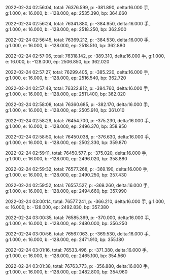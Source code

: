 2022-02-24 02:56:04, total: 76376.599, p: -381.890, delta:16.000 手, g:1.000, e: 16.000, b: -128.000, ep: 2535.390, bp: 364.660

2022-02-24 02:56:24, total: 76341.880, p: -384.950, delta:16.000 手, g:1.000, e: 16.000, b: -128.000, ep: 2518.250, bp: 362.900

2022-02-24 02:56:45, total: 76369.212, p: -384.530, delta:16.000 手, g:1.000, e: 16.000, b: -128.000, ep: 2518.510, bp: 362.880

2022-02-24 02:57:06, total: 76318.142, p: -389.310, delta:16.000 手, g:1.000, e: 16.000, b: -128.000, ep: 2506.850, bp: 362.020

2022-02-24 02:57:27, total: 76299.405, p: -385.220, delta:16.000 手, g:1.000, e: 16.000, b: -128.000, ep: 2516.540, bp: 362.720

2022-02-24 02:57:48, total: 76322.812, p: -384.760, delta:16.000 手, g:1.000, e: 16.000, b: -128.000, ep: 2511.400, bp: 362.020

2022-02-24 02:58:08, total: 76360.685, p: -382.170, delta:16.000 手, g:1.000, e: 16.000, b: -128.000, ep: 2505.910, bp: 361.010

2022-02-24 02:58:29, total: 76454.700, p: -375.230, delta:16.000 手, g:1.000, e: 16.000, b: -128.000, ep: 2496.370, bp: 358.950

2022-02-24 02:58:50, total: 76450.038, p: -376.630, delta:16.000 手, g:1.000, e: 16.000, b: -128.000, ep: 2502.330, bp: 359.870

2022-02-24 02:59:11, total: 76450.577, p: -375.020, delta:16.000 手, g:1.000, e: 16.000, b: -128.000, ep: 2496.020, bp: 358.880

2022-02-24 02:59:32, total: 76577.268, p: -369.190, delta:16.000 手, g:1.000, e: 16.000, b: -128.000, ep: 2490.250, bp: 357.430

2022-02-24 02:59:52, total: 76557.527, p: -369.260, delta:16.000 手, g:1.000, e: 16.000, b: -128.000, ep: 2494.660, bp: 357.990

2022-02-24 03:00:14, total: 76577.241, p: -366.210, delta:16.000 手, g:1.000, e: 16.000, b: -128.000, ep: 2492.830, bp: 357.380

2022-02-24 03:00:35, total: 76585.369, p: -370.000, delta:16.000 手, g:1.000, e: 16.000, b: -128.000, ep: 2480.000, bp: 356.250

2022-02-24 03:00:56, total: 76567.063, p: -369.530, delta:16.000 手, g:1.000, e: 16.000, b: -128.000, ep: 2471.910, bp: 355.180

2022-02-24 03:01:16, total: 76533.496, p: -371.380, delta:16.000 手, g:1.000, e: 16.000, b: -128.000, ep: 2465.100, bp: 354.560

2022-02-24 03:01:38, total: 76763.773, p: -356.880, delta:16.000 手, g:1.000, e: 16.000, b: -128.000, ep: 2482.800, bp: 354.960